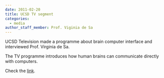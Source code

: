 ```yaml
---
date: 2011-02-20
title: UCSD TV segment
categories:
  - media
author_staff_member: Prof. Viginia de Sa
---
```


UCSD Television made a programme about brain computer interface and interviewed Prof. Virginia de Sa.

The TV programme introduces how human brains can communicate directly with computers. 

Check the [link]('https://www.ucsd.tv/search-details.aspx?showID=21054').